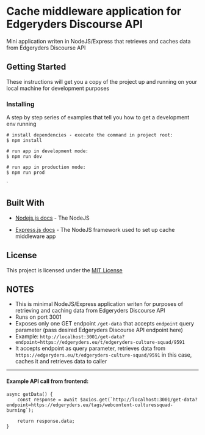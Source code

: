 # Cache middleware application for Edgeryders Discourse API

Mini application writen in NodeJS/Express that retrieves and caches data from Edgeryders Discourse API

## Getting Started

These instructions will get you a copy of the project up and running on your local machine for development purposes

### Installing

A step by step series of examples that tell you how to get a development env running

```
# install dependencies - execute the command in project root:
$ npm install

# run app in development mode:
$ npm run dev

# run app in production mode:
$ npm run prod
```
`

## Built With

* [Nodejs.js docs](https://nodejs.com/) - The NodeJS 

* [Express.js docs](https://expressjs.com/) - The NodeJS framework used to set up cache middleware app


## License

This project is licensed under the [MIT License](https://choosealicense.com/licenses/mit/) 

## NOTES

* This is minimal NodeJS/Express application writen for purposes of retrieving and caching data from Edgeryders Discourse API
* Runs on port 3001
* Exposes only one GET endpoint `/get-data` that accepts `endpoint` query parameter (pass desired Edgeryders Discourse API endpoint here)
* Example: `http://localhost:3001/get-data?endpoint=https://edgeryders.eu/t/edgeryders-culture-squad/9591`
* It accepts endpoint as query parameter, retrieves data from `https://edgeryders.eu/t/edgeryders-culture-squad/9591` in this case, caches it and retrieves data to caller

---
#### Example API call from frontend:

```
async getData() {
    const response = await $axios.get(`http://localhost:3001/get-data?endpoint=https://edgeryders.eu/tags/webcontent-culturessquad-burning`);
    
    return response.data;
}
```
